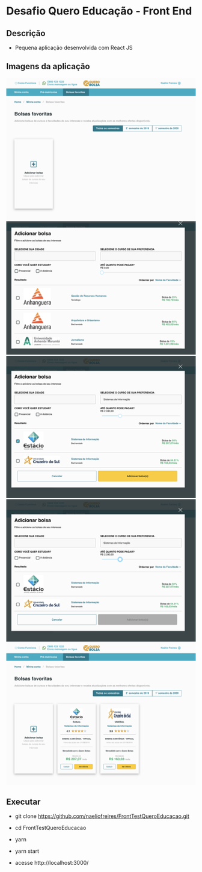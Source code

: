 # Desafio Quero Educação - Front End

## Descrição
  - Pequena aplicação desenvolvida com React JS
## Imagens da aplicação

![Cena 01](./prints/01.png)
![Cena 02](./prints/02.png)
![Cena 03](./prints/03.png)
![Cena 04](./prints/04.png)
![Cena 05](./prints/05.png)

## Executar

- git clone https://github.com/naeliofreires/FrontTestQueroEducacao.git

- cd FrontTestQueroEducacao

- yarn

- yarn start

- acesse http://localhost:3000/
